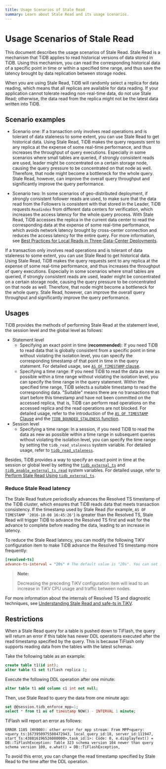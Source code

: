 ```yaml
---
title: Usage Scenarios of Stale Read
summary: Learn about Stale Read and its usage scenarios.
---
```


# Usage Scenarios of Stale Read

This document describes the usage scenarios of Stale Read. Stale Read is a mechanism that TiDB applies to read historical versions of data stored in TiDB. Using this mechanism, you can read the corresponding historical data of a specific point in time or within a specified time range, and thus save the latency brought by data replication between storage nodes.

When you are using Stale Read, TiDB will randomly select a replica for data reading, which means that all replicas are available for data reading. If your application cannot tolerate reading non-real-time data, do not use Stale Read; otherwise, the data read from the replica might not be the latest data written into TiDB.

## Scenario examples

<CustomContent platform="tidb">

+ Scenario one: If a transaction only involves read operations and is tolerant of data staleness to some extent, you can use Stale Read to get historical data. Using Stale Read, TiDB makes the query requests sent to any replica at the expense of some real-time performance, and thus increases the throughput of query executions. Especially in some scenarios where small tables are queried, if strongly consistent reads are used, leader might be concentrated on a certain storage node, causing the query pressure to be concentrated on that node as well. Therefore, that node might become a bottleneck for the whole query. Stale Read, however, can improve the overall query throughput and significantly improve the query performance.

+ Scenario two: In some scenarios of geo-distributed deployment, if strongly consistent follower reads are used, to make sure that the data read from the Followers is consistent with that stored in the Leader, TiDB requests `Readindex` from different data centers for verification, which increases the access latency for the whole query process. With Stale Read, TiDB accesses the replica in the current data center to read the corresponding data at the expense of some real-time performance, which avoids network latency brought by cross-center connection and reduces the access latency for the entire query. For more information, see [Best Practices for Local Reads in Three-Data-Center Deployments](/best-practices/three-dc-local-read.md).

</CustomContent>

<CustomContent platform="tidb-cloud">

If a transaction only involves read operations and is tolerant of data staleness to some extent, you can use Stale Read to get historical data. Using Stale Read, TiDB makes the query requests sent to any replica at the expense of some real-time performance, and thus increases the throughput of query executions. Especially in some scenarios where small tables are queried, if strongly consistent reads are used, leader might be concentrated on a certain storage node, causing the query pressure to be concentrated on that node as well. Therefore, that node might become a bottleneck for the whole query. Stale Read, however, can improve the overall query throughput and significantly improve the query performance.

</CustomContent>

## Usages

TiDB provides the methods of performing Stale Read at the statement level, the session level and the global level as follows:

- Statement level
    - Specifying an exact point in time (**recommended**): If you need TiDB to read data that is globally consistent from a specific point in time without violating the isolation level, you can specify the corresponding timestamp of that point in time in the query statement. For detailed usage, see [`AS OF TIMESTAMP` clause](/as-of-timestamp.md#syntax).
    - Specifying a time range: If you need TiDB to read the data as new as possible within a time range without violating the isolation level, you can specify the time range in the query statement. Within the specified time range, TiDB selects a suitable timestamp to read the corresponding data. "Suitable" means there are no transactions that start before this timestamp and have not been committed on the accessed replica, that is, TiDB can perform read operations on the accessed replica and the read operations are not blocked. For detailed usage, refer to the introduction of the [`AS OF TIMESTAMP` Clause](/as-of-timestamp.md#syntax) and the [`TIDB_BOUNDED_STALENESS` function](/as-of-timestamp.md#syntax).
- Session level
    - Specifying a time range: In a session, if you need TiDB to read the data as new as possible within a time range in subsequent queries without violating the isolation level, you can specify the time range by setting the `tidb_read_staleness` system variable. For detailed usage, refer to [`tidb_read_staleness`](/tidb-read-staleness.md).

Besides, TiDB provides a way to specify an exact point in time at the session or global level by setting the [`tidb_external_ts`](/system-variables.md#tidb_external_ts-new-in-v640) and [`tidb_enable_external_ts_read`](/system-variables.md#tidb_enable_external_ts_read-new-in-v640) system variables. For detailed usage, refer to [Perform Stale Read Using `tidb_external_ts`](/tidb-external-ts.md).

### Reduce Stale Read latency

The Stale Read feature periodically advances the Resolved TS timestamp of the TiDB cluster, which ensures that TiDB reads data that meets transaction consistency. If the timestamp used by Stale Read (for example, `AS OF TIMESTAMP '2016-10-08 16:45:26'`) is greater than the Resolved TS, Stale Read will trigger TiDB to advance the Resolved TS first and wait for the advance to complete before reading the data, leading to an increase in latency.

To reduce the Stale Read latency, you can modify the following TiKV configuration item to make TiDB advance the Resolved TS timestamp more frequently:

```toml
[resolved-ts]
advance-ts-interval = "20s" # The default value is "20s". You can set it to a smaller value such as "1s" to advance the Resolved TS timestamp more frequently.
```

> **Note:**
>
> Decreasing the preceding TiKV configuration item will lead to an increase in TiKV CPU usage and traffic between nodes.

<CustomContent platform="tidb">

For more information about the internals of Resolved TS and diagnostic techniques, see [Understanding Stale Read and safe-ts in TiKV](/troubleshoot-stale-read.md).

</CustomContent>

## Restrictions

When a Stale Read query for a table is pushed down to TiFlash, the query will return an error if this table has newer DDL operations executed after the read timestamp specified by the query. This is because TiFlash only supports reading data from the tables with the latest schemas.

Take the following table as an example:

```sql
create table t1(id int);
alter table t1 set tiflash replica 1;
```

Execute the following DDL operation after one minute:

```sql
alter table t1 add column c1 int not null;
```

Then, use Stale Read to query the data from one minute ago:

```sql
set @@session.tidb_enforce_mpp=1;
select * from t1 as of timestamp NOW() - INTERVAL 1 minute;
```

TiFlash will report an error as follows:

```
ERROR 1105 (HY000): other error for mpp stream: From MPP<query:<query_ts:1673950975508472943, local_query_id:18, server_id:111947, start_ts:438816196526080000>,task_id:1>: Code: 0, e.displayText() = DB::TiFlashException: Table 323 schema version 104 newer than query schema version 100, e.what() = DB::TiFlashException,
```

To avoid this error, you can change the read timestamp specified by Stale Read to the time after the DDL operation.